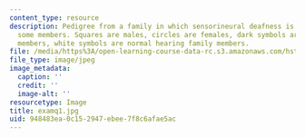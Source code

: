 ```yaml
---
content_type: resource
description: Pedigree from a family in which sensorineural deafness is present in
  some members. Squares are males, circles are females, dark symbols are deaf family
  members, white symbols are normal hearing family members.
file: /media/https%3A/open-learning-course-data-rc.s3.amazonaws.com/hst-730-molecular-biology-for-the-auditory-system-fall-2002/948483ea0c152947ebee7f8c6afae5ac_examq1.jpg
file_type: image/jpeg
image_metadata:
  caption: ''
  credit: ''
  image-alt: ''
resourcetype: Image
title: examq1.jpg
uid: 948483ea-0c15-2947-ebee-7f8c6afae5ac
---
```

